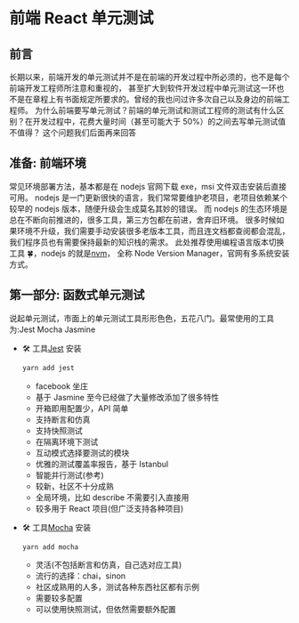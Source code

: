 # 前端 React 单元测试

## 前言

长期以来，前端开发的单元测试并不是在前端的开发过程中所必须的，也不是每个前端开发工程师所注意和重视的，
甚至扩大到软件开发过程中单元测试这一环也不是在章程上有书面规定所要求的。曾经的我也问过许多次自己以及身边的前端工程师。
为什么前端要写单元测试？前端的单元测试和测试工程师的测试有什么区别？在开发过程中，花费大量时间（甚至可能大于 50%）的之间去写单元测试值不值得？
这个问题我们后面再来回答

## 准备: 前端环境

常见环境部署方法，基本都是在 nodejs 官网下载 exe，msi 文件双击安装后直接可用。
nodejs 是一门更新很快的语言，我们常常要维护老项目，老项目依赖某个较早的 nodejs 版本，随便升级会生成莫名其妙的错误。
而 nodejs 的生态环境是总在不断向前推进的，很多工具，第三方包都在前进，舍弃旧环境。
很多时候如果环境不升级，我们需要手动安装很多老版本工具，而且连文档都查阅都会混乱，我们程序员也有需要保持最新的知识栈的需求。
此处推荐使用编程语言版本切换工具 🍀，nodejs 的就是[nvm](https://github.com/creationix/nvm)，
全称 Node Version Manager，官网有多系统安装方式。

## 第一部分: 函数式单元测试

说起单元测试，市面上的单元测试工具形形色色，五花八门。最常使用的工具为:Jest Mocha Jasmine

- 🛠 工具[Jest](https://www.npmjs.com/package/eslint)
  安装

  ```bash
  yarn add jest
  ```

  - facebook 坐庄
  - 基于 Jasmine 至今已经做了大量修改添加了很多特性
  - 开箱即用配置少，API 简单
  - 支持断言和仿真
  - 支持快照测试
  - 在隔离环境下测试
  - 互动模式选择要测试的模块
  - 优雅的测试覆盖率报告，基于 Istanbul
  - 智能并行测试(参考)
  - 较新，社区不十分成熟
  - 全局环境，比如 describe 不需要引入直接用
  - 较多用于 React 项目(但广泛支持各种项目)

- 🛠 工具[Mocha](https://mochajs.org/)
  安装

  ```bash
  yarn add mocha
  ```

  - 灵活(不包括断言和仿真，自己选对应工具)
  - 流行的选择：chai，sinon
  - 社区成熟用的人多，测试各种东西社区都有示例
  - 需要较多配置
  - 可以使用快照测试，但依然需要额外配置
